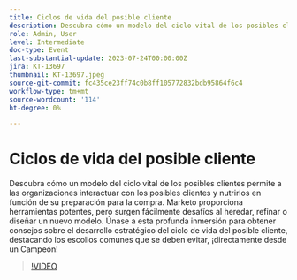 ```yaml
---
title: Ciclos de vida del posible cliente
description: Descubra cómo un modelo del ciclo vital de los posibles clientes permite a las organizaciones interactuar con los posibles clientes y nutrirlos en función de su preparación para la compra. Marketo proporciona herramientas potentes, pero surgen fácilmente desafíos al heredar, refinar o diseñar un nuevo modelo. Únase a esta profunda inmersión para obtener consejos sobre el desarrollo estratégico del ciclo de vida del posible cliente, destacando los escollos comunes que se deben evitar, ¡directamente desde un Campeón!
role: Admin, User
level: Intermediate
doc-type: Event
last-substantial-update: 2023-07-24T00:00:00Z
jira: KT-13697
thumbnail: KT-13697.jpeg
source-git-commit: fc435ce23ff74c0b8ff105772832bdb95864f6c4
workflow-type: tm+mt
source-wordcount: '114'
ht-degree: 0%

---
```



# Ciclos de vida del posible cliente

Descubra cómo un modelo del ciclo vital de los posibles clientes permite a las organizaciones interactuar con los posibles clientes y nutrirlos en función de su preparación para la compra. Marketo proporciona herramientas potentes, pero surgen fácilmente desafíos al heredar, refinar o diseñar un nuevo modelo. Únase a esta profunda inmersión para obtener consejos sobre el desarrollo estratégico del ciclo de vida del posible cliente, destacando los escollos comunes que se deben evitar, ¡directamente desde un Campeón!

>[!VIDEO](https://video.tv.adobe.com/v/3421711/?learn=on)
